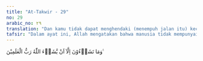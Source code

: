 ```yaml
---
title: "At-Takwir - 29"
no: 29
arabic_no: ٢٩
translation: "Dan kamu tidak dapat menghendaki (menempuh jalan itu) kecuali apabila dikehendaki Allah, Tuhan seluruh alam."
tafsir: "Dalam ayat ini, Allah mengatakan bahwa manusia tidak mempunyai kehendak sendiri untuk berbuat sesuatu yang dikehendakinya bilamana tidak sesuai dengan kehendak Allah."
---
```


وَمَا تَشَاۤءُوْنَ اِلَّآ اَنْ يَّشَاۤءَ اللّٰهُ رَبُّ الْعٰلَمِيْنَ ࣖ
